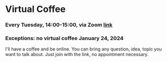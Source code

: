 # Virtual Coffee
### Every Tuesday, 14:00-15:00, via Zoom <a href='https://univienna.zoom.us/j/93796507934?pwd=VFg5dW9JbStPUml6WFVtOWJXV3phQT09'>link</a><br>
### Exceptions: no virtual coffee January 24, 2024

I'll have a coffee and be online. You can bring any question, idea, topic you want to talk about. Just join with the link, no appointment necessary.
